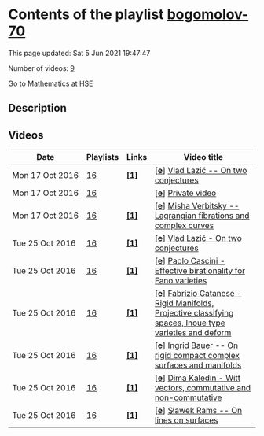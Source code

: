 # Contents of the playlist [bogomolov-70](https://www.youtube.com/playlist?list=PLq3E5oubNNoCXu2EjL5ZLSWQr-PZemsEU)

This page updated: Sat 5 Jun 2021 19:47:47

Number of videos: [9](#videos)

Go to [Mathematics at HSE](../README.md)

## Description



## Videos

|Date|Playlists|Links|Video title|
|---|---|---|---|
| Mon&nbsp;17&nbsp;Oct&nbsp;2016 | [16](../playlists/16 "bogomolov-70") | [**[1]**](http://www.youtube.com/editor) | [[**e**](https://studio.youtube.com/video/Xdm3RMSbzs0/edit "Edit")] [Vlad Lazić -- On two conjectures](https://www.youtube.com/watch?v=Xdm3RMSbzs0&list=PLq3E5oubNNoCXu2EjL5ZLSWQr-PZemsEU "Этот ролик обработан в Видеоредакторе YouTube (http://www.youtube.com/editor)") |
| Mon&nbsp;17&nbsp;Oct&nbsp;2016 | [16](../playlists/16 "bogomolov-70") |  | [[**e**](https://studio.youtube.com/video/EY4LPv-85Ow/edit "Edit")] [Private video](https://www.youtube.com/watch?v=EY4LPv-85Ow&list=PLq3E5oubNNoCXu2EjL5ZLSWQr-PZemsEU "This video is private.") |
| Mon&nbsp;17&nbsp;Oct&nbsp;2016 | [16](../playlists/16 "bogomolov-70") | [**[1]**](http://www.youtube.com/editor) | [[**e**](https://studio.youtube.com/video/Xh_RqaQciSk/edit "Edit")] [Misha Verbitsky -- Lagrangian fibrations and complex curves](https://www.youtube.com/watch?v=Xh_RqaQciSk&list=PLq3E5oubNNoCXu2EjL5ZLSWQr-PZemsEU "Этот ролик обработан в Видеоредакторе YouTube (http://www.youtube.com/editor)") |
| Tue&nbsp;25&nbsp;Oct&nbsp;2016 | [16](../playlists/16 "bogomolov-70") | [**[1]**](http://www.youtube.com/editor) | [[**e**](https://studio.youtube.com/video/jFtcf4BDftM/edit "Edit")] [Vlad Lazić - On two conjectures](https://www.youtube.com/watch?v=jFtcf4BDftM&list=PLq3E5oubNNoCXu2EjL5ZLSWQr-PZemsEU "Этот ролик обработан в Видеоредакторе YouTube (http://www.youtube.com/editor)") |
| Tue&nbsp;25&nbsp;Oct&nbsp;2016 | [16](../playlists/16 "bogomolov-70") | [**[1]**](http://www.youtube.com/editor) | [[**e**](https://studio.youtube.com/video/4K0IJP5bWeA/edit "Edit")] [Paolo Cascini  - Effective birationality for Fano varieties](https://www.youtube.com/watch?v=4K0IJP5bWeA&list=PLq3E5oubNNoCXu2EjL5ZLSWQr-PZemsEU "Этот ролик обработан в Видеоредакторе YouTube (http://www.youtube.com/editor)") |
| Tue&nbsp;25&nbsp;Oct&nbsp;2016 | [16](../playlists/16 "bogomolov-70") | [**[1]**](http://www.youtube.com/editor) | [[**e**](https://studio.youtube.com/video/5Xzv7PCOtpQ/edit "Edit")] [Fabrizio Catanese - Rigid Manifolds, Projective classifying spaces, Inoue type varieties and deform](https://www.youtube.com/watch?v=5Xzv7PCOtpQ&list=PLq3E5oubNNoCXu2EjL5ZLSWQr-PZemsEU "Этот ролик обработан в Видеоредакторе YouTube (http://www.youtube.com/editor)") |
| Tue&nbsp;25&nbsp;Oct&nbsp;2016 | [16](../playlists/16 "bogomolov-70") | [**[1]**](http://www.youtube.com/editor) | [[**e**](https://studio.youtube.com/video/f0hfGwC3Jw0/edit "Edit")] [Ingrid Bauer  -- On rigid compact complex surfaces and manifolds](https://www.youtube.com/watch?v=f0hfGwC3Jw0&list=PLq3E5oubNNoCXu2EjL5ZLSWQr-PZemsEU "Этот ролик обработан в Видеоредакторе YouTube (http://www.youtube.com/editor)") |
| Tue&nbsp;25&nbsp;Oct&nbsp;2016 | [16](../playlists/16 "bogomolov-70") | [**[1]**](http://www.youtube.com/editor) | [[**e**](https://studio.youtube.com/video/RFXqVaaI-Ec/edit "Edit")] [Dima Kaledin -  Witt vectors, commutative and non-commutative](https://www.youtube.com/watch?v=RFXqVaaI-Ec&list=PLq3E5oubNNoCXu2EjL5ZLSWQr-PZemsEU "Этот ролик обработан в Видеоредакторе YouTube (http://www.youtube.com/editor)") |
| Tue&nbsp;25&nbsp;Oct&nbsp;2016 | [16](../playlists/16 "bogomolov-70") | [**[1]**](http://www.youtube.com/editor) | [[**e**](https://studio.youtube.com/video/Dv7_dllSmE4/edit "Edit")] [Sl̷awek Rams -- On lines on surfaces](https://www.youtube.com/watch?v=Dv7_dllSmE4&list=PLq3E5oubNNoCXu2EjL5ZLSWQr-PZemsEU "Этот ролик обработан в Видеоредакторе YouTube (http://www.youtube.com/editor)") |
